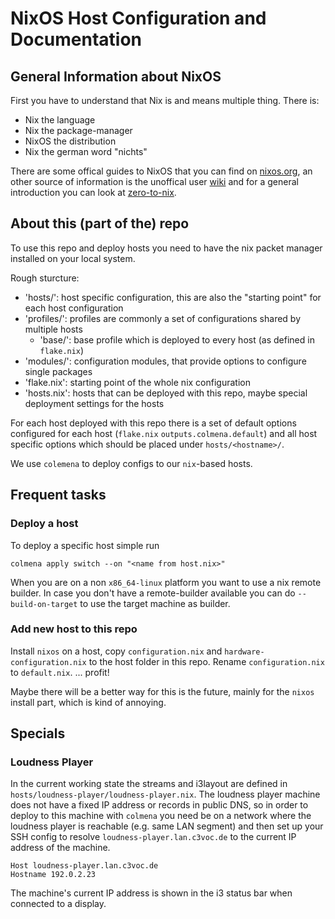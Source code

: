 # NixOS Host Configuration and Documentation

## General Information about NixOS

First you have to understand that Nix is and means multiple thing. There is:
- Nix the language
- Nix the package-manager
- NixOS the distribution
- Nix the german word "nichts"

There are some offical guides to NixOS that you can find on [nixos.org](https://nixos.org/learn.html), an other source of information is the unoffical user [wiki](https://nixos.wiki/) and for a general introduction you can look at [zero-to-nix](https://zero-to-nix.com/).

## About this (part of the) repo

To use this repo and deploy hosts you need to have the nix packet manager installed on your local system.

Rough sturcture:
  * 'hosts/': host specific configuration, this are also the "starting point" for each host configuration
  * 'profiles/': profiles are commonly a set of configurations shared by multiple hosts
    * 'base/': base profile which is deployed to every host (as defined in `flake.nix`)
  * 'modules/': configuration modules, that provide options to configure single packages
  * 'flake.nix': starting point of the whole nix configuration
  * 'hosts.nix': hosts that can be deployed with this repo, maybe special deployment settings for the hosts

For each host deployed with this repo there is a set of default options configured for each host (`flake.nix` `outputs.colmena.default`) and all host specific options which should be placed under `hosts/<hostname>/`.

We use `colemena` to deploy configs to our `nix`-based hosts.

## Frequent tasks

### Deploy a host

To deploy a specific host simple run

    colmena apply switch --on "<name from host.nix>"

When you are on a non `x86_64-linux` platform you want to use a nix remote builder.
In case you don't have a remote-builder available you can do `--build-on-target` to use the target machine as builder.


### Add new host to this repo

Install `nixos` on a host, copy `configuration.nix` and `hardware-configuration.nix` to the host folder in this repo.
Rename `configuration.nix` to `default.nix`. ... profit!

Maybe there will be a better way for this is the future, mainly for the `nixos` install part, which is kind of annoying.

## Specials

### Loudness Player

In the current working state the streams and i3layout are defined in `hosts/loudness-player/loudness-player.nix`. The loudness player machine does not have a fixed IP address or records in public DNS, so in order to deploy to this machine with `colmena` you need be on a network where the loudness player is reachable (e.g. same LAN segment) and then set up your SSH config to resolve `loudness-player.lan.c3voc.de` to the current IP address of the machine. 

	Host loudness-player.lan.c3voc.de
	Hostname 192.0.2.23

The machine's current IP address is shown in the i3 status bar when connected to a display.
